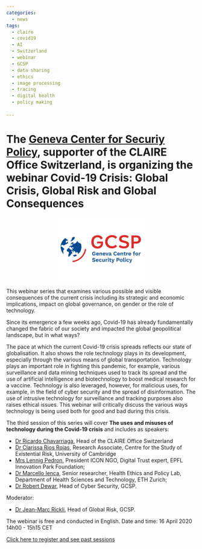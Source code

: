 ```yaml
---
categories:
  - news
tags:
  - claire
  - covid19
  - AI
  - Switzerland
  - webinar
  - GCSP
  - data sharing
  - ethics
  - image processing
  - tracing
  - digital health
  - policy making

---
```


# The [Geneva Center for Securiy Policy](http://gcsp.ch), supporter of the CLAIRE Office Switzerland, is organizing the webinar Covid-19 Crisis: Global Crisis, Global Risk and Global Consequences


<p align="center"><a href="https://www.gcsp.ch/events/covid-19-webinar-series-global-crisis-global-risk-and-global-consequences-3"><img src="/assets/images/images_posts/logo_GCSP.png"  width="45%"></a></p> 


 This webinar series that examines various possible and visible consequences of the current crisis including its strategic and economic implications, impact on global governance, on gender or the role of technology.

Since its emergence a few weeks ago, Covid-19 has already fundamentally changed the fabric of our society and impacted the global geopolitical landscape, but in what ways?

The pace at which the current Covid-19 crisis spreads reflects our state of globalisation. It also shows the role technology plays in its development, especially through the various means of global transportation.  Technology plays an important role in fighting this pandemic, for example, various surveillance and data mining techniques used to track its spread and the use of artificial intelligence and biotechnology to boost medical research for a vaccine. Technology is also leveraged, however, for malicious uses, for example, in the field of cyber security and the spread of disinformation. The use of intrusive technology for surveillance and tracking purposes also raises ethical issues. This webinar will critically discuss the various ways technology is being used both for good and bad during this crisis.

The third session of this series will cover **The uses and misuses of technology during the Covid-19 crisis** and includes as speakers:

* [Dr Ricardo Chavarriaga](http://ricardo.chavarriaga.me), Head of the CLAIRE Office Switzerland
* [Dr Clarissa Rios Rojas](https://www.gcsp.ch/our-experts/dr-clarissa-rios-rojas), Research Associate, Centre for the Study of Existential Risk, University of Cambridge
* [Mrs Lennig Pedron](https://icon.ngo/whoweare/), President ICON NGO, Digital Trust expert, EPFL Innovation Park Foundation;
* [Dr Marcello Ienca](https://bioethics.ethz.ch/the-group/people/person-detail.marcello-ienca.html), Senior researcher, Health Ethics and Policy Lab, Department of Health Sciences and Technology, ETH Zurich;
* [Dr Robert Dewar](https://www.gcsp.ch/our-experts/dr-robert-dewar), Head of Cyber Security, GCSP. 
  

Moderator: 
* [Dr Jean-Marc Rickli](https://www.gcsp.ch/our-experts/dr-jean-marc-rickli), Head of Global Risk, GCSP.
 
 The webinar is free and conducted in English. 
 Date and time: 16 April 2020 14h00 - 15h15 CET

 [Click here to register and see past sessions](https://www.gcsp.ch/events/covid-19-webinar-series-global-crisis-global-risk-and-global-consequences-3)

